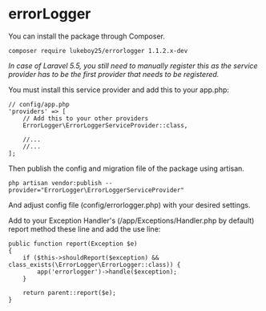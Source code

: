 # errorLogger

You can install the package through Composer.
  
    composer require lukeboy25/errorlogger 1.1.2.x-dev

*In case of Laravel 5.5, you still need to manually register this as the service provider has to be the first provider that needs to be registered.*

You must install this service provider and add this to your app.php:

    // config/app.php
    'providers' => [
        // Add this to your other providers
        ErrorLogger\ErrorLoggerServiceProvider::class,

        //...
        //...
    ];

Then publish the config and migration file of the package using artisan.

    php artisan vendor:publish --provider="ErrorLogger\ErrorLoggerServiceProvider"
      
And adjust config file (config/errorlogger.php) with your desired settings.

Add to your Exception Handler's (/app/Exceptions/Handler.php by default) report method these line and add the use line:

    public function report(Exception $e)
    {
        if ($this->shouldReport($exception) && class_exists(\ErrorLogger\ErrorLogger::class)) {
            app('errorlogger')->handle($exception);
        }

        return parent::report($e);
    }
